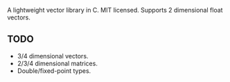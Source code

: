 A lightweight vector library in C. MIT licensed. Supports 2 dimensional float vectors.

TODO
----
 * 3/4 dimensional vectors.
 * 2/3/4 dimensional matrices.
 * Double/fixed-point types.
